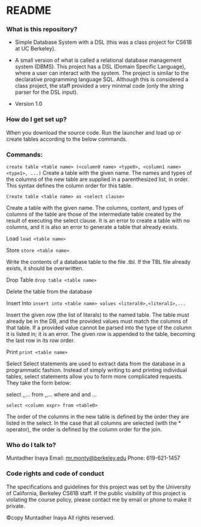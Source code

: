 # README #

### What is this repository? ###

* Simple Database System with a DSL (this was a class project for CS61B at UC Berkeley).

* A small version of what is called a relational database management system (DBMS).
	This project has a DSL (Domain Specific Language), where a user can interact with the system.
	The project is similar to the declarative programming language SQL.
	Although this is considered a class project, the staff provided a very minimal code (only the string parser for the DSL input).

* Version 1.0

### How do I get set up? ###
When you download the source code. Run the launcher and load up or create tables according to the below commands.

### Commands: ###
`create table <table name> (<column0 name> <type0>, <column1 name> <type1>, ...)`
Create a table with the given name. The names and types of the columns of the new table are supplied in a parenthesized list, in order. 
This syntax defines the column order for this table.

`Create table <table name> as <select clause>`

Create a table with the given name. The columns, content, and types of columns of the table are those of the intermediate table created by the result of executing the select clause.
It is an error to create a table with no columns, and it is also an error to generate a table that already exists.

Load
`load <table name>`

Store
`store <table name>`

Write the contents of a database table to the file <table name>.tbl.
If the TBL file already exists, it should be overwritten.

Drop Table
`drop table <table name>`

Delete the table from the database

Insert Into
`insert into <table name> values <literal0>,<literal1>,...`

Insert the given row (the list of literals) to the named table. 
The table must already be in the DB, and the provided values must match the columns of that table. 
If a provided value cannot be parsed into the type of the column it is listed in; it is an error. 
The given row is appended to the table, becoming the last row in its row order.

Print
`print <table name>`

Select
Select statements are used to extract data from the database in a programmatic fashion. 
Instead of simply writing to and printing individual tables, select statements allow you to form more complicated requests. 
They take the form below:

select <column expr0>,<column expr1>,... from <table0>,<table1>,... where <cond0> and <cond1> and ...

`select <column expr> from <table0>`

The order of the columns in the new table is defined by the order they are listed in the select.
In the case that all columns are selected (with the * operator), the order is defined by the column order for the join.

### Who do I talk to? ###

Muntadher Inaya
Email: mr.monty@berkeley.edu
Phone: 619-621-1457

### Code rights and code of conduct ###

The specifications and guidelines for this project was set by the University of California, Berkeley CS61B staff.
If the public visibility of this project is violating the course policy, please contact me by email or phone to make it private.

©copy Muntadher Inaya All rights reserved.